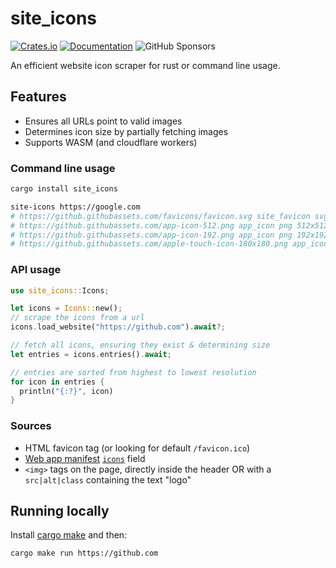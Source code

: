 # site_icons

[![Crates.io](https://img.shields.io/crates/v/site_icons.svg)](https://crates.io/crates/site_icons)
[![Documentation](https://docs.rs/site_icons/badge.svg)](https://docs.rs/site_icons/)
![GitHub Sponsors](https://img.shields.io/github/sponsors/samdenty?style=social)

An efficient website icon scraper for rust or command line usage.

## Features

- Ensures all URLs point to valid images
- Determines icon size by partially fetching images
- Supports WASM (and cloudflare workers)

### Command line usage

```bash
cargo install site_icons

site-icons https://google.com
# https://github.githubassets.com/favicons/favicon.svg site_favicon svg
# https://github.githubassets.com/app-icon-512.png app_icon png 512x512
# https://github.githubassets.com/app-icon-192.png app_icon png 192x192
# https://github.githubassets.com/apple-touch-icon-180x180.png app_icon png 180x180
```

### API usage

```rust
use site_icons::Icons;

let icons = Icons::new();
// scrape the icons from a url
icons.load_website("https://github.com").await?;

// fetch all icons, ensuring they exist & determining size
let entries = icons.entries().await;

// entries are sorted from highest to lowest resolution
for icon in entries {
  println("{:?}", icon)
}
```

### Sources

- HTML favicon tag (or looking for default `/favicon.ico`)
- [Web app manifest](https://developer.mozilla.org/en-US/docs/Web/Manifest) [`icons`](https://developer.mozilla.org/en-US/docs/Web/Manifest/icons) field
- `<img>` tags on the page, directly inside the header OR with a `src|alt|class` containing the text "logo"

## Running locally

Install [cargo make](https://github.com/sagiegurari/cargo-make) and then:

```bash
cargo make run https://github.com
```
